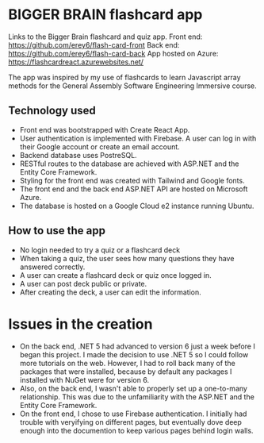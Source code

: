 # BIGGER BRAIN flashcard app

Links to the Bigger Brain flashcard and quiz app.
Front end: https://github.com/erey6/flash-card-front
Back end: https://github.com/erey6/flash-card-back
App hosted on Azure: https://flashcardreact.azurewebsites.net/

The app was inspired by my use of flashcards to learn Javascript array methods for the General Assembly Software Engineering Immersive course.

## Technology used
- Front end was bootstrapped with Create React App.
- User authentication is implemented with Firebase. A user can log in with their Google account or create an email account.
- Backend database uses PostreSQL.
- RESTful routes to the database are achieved with ASP.NET and the Entity Core Framework.
- Styling for the front end was created with Tailwind and Google fonts.
- The front end and the back end ASP.NET API are hosted on Microsoft Azure. 
- The database is hosted on a Google Cloud e2 instance running Ubuntu.

## How to use the app
- No login needed to try a quiz or a flashcard deck
- When taking a quiz, the user sees how many questions they have answered correctly.
- A user can create a flashcard deck or quiz once logged in.
- A user can post deck public or private.
- After creating the deck, a user can edit the information. 

# Issues in the creation
- On the back end, .NET 5 had advanced to version 6 just a week before I began this project. I made the decision to use .NET 5 so I could follow more tutorials on the web. However, I had to roll back many of the packages that were installed, because by default any packages I installed with NuGet were for version 6. 
- Also, on the back end, I wasn't able to properly set up a one-to-many relationship. This was due to the unfamiliarity with the ASP.NET and the Entity Core Framework.
- On the front end, I chose to use Firebase authentication. I initially had trouble with veryifying on different pages, but eventually dove deep enough into the documention to keep various pages behind login walls.
